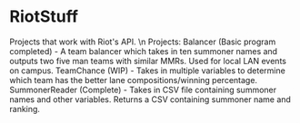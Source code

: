 # RiotStuff
Projects that work with Riot's API. \n
Projects:
    Balancer (Basic program completed) - A team balancer which takes in ten summoner names and outputs two
            five man teams with similar MMRs. Used for local LAN events on campus.
    TeamChance (WIP) - Takes in multiple variables to determine which team has the 
            better lane compositions/winning percentage. 
    SummonerReader (Complete) - Takes in CSV file containing summoner names and other variables. 
            Returns a CSV containing summoner name and ranking.
